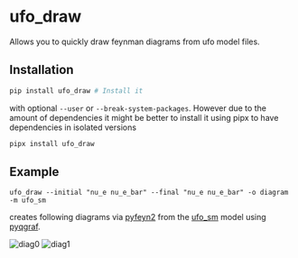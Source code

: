 # ufo_draw

Allows you to quickly draw feynman diagrams from ufo model files.

## Installation

```bash
pip install ufo_draw # Install it
```
with optional `--user` or `--break-system-packages`. 
However due to the amount of dependencies it might be better to install it using pipx to have dependencies in isolated versions

```bash
pipx install ufo_draw
```

## Example

```
ufo_draw --initial "nu_e nu_e_bar" --final "nu_e nu_e_bar" -o diagram -m ufo_sm
```
creates following diagrams via [pyfeyn2](https://github.com/APN-Pucky/pyfeyn2) from the [ufo_sm](https://github.com/APN-Pucky/ufo_sm) model using [pyqgraf](https://github.com/APN-Pucky/pyqgraf).

![diag0](./img/diagram_0.png)
![diag1](./img/diagram_1.png)
